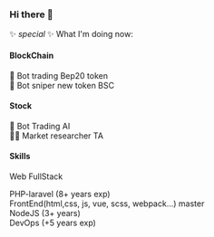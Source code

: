 ### Hi there 👋

✨ _special_ ✨ What I'm doing now:

#### BlockChain

🤖 Bot trading Bep20 token<br/>
🤖 Bot sniper new token BSC

#### Stock

🤖 Bot Trading AI<br/>
👨‍💼 Market researcher TA

#### Skills

Web FullStack<br/>

PHP-laravel (8+ years exp)<br/>
FrontEnd(html,css, js, vue, scss, webpack...) master<br/>
NodeJS (3+ years)<br/>
DevOps (+5 years exp)
